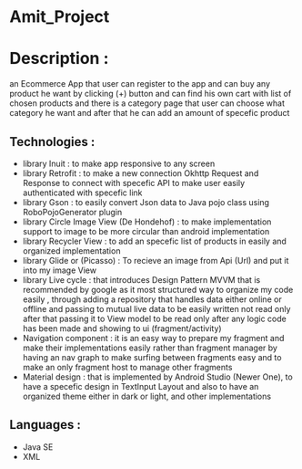 # Amit_Project
# Description :

 an Ecommerce App that user can register to the app and can buy any product he want by clicking (+) button and
 can find his own cart with list of chosen products and there is a category page that user can choose what category he want
 and after that he can add an amount of specefic product 
 
 ## Technologies :
 - library Inuit : to make app responsive to any screen
 - library Retrofit : to make a new connection Okhttp Request and  Response to connect with specefic API to make user easily authenticated with specefic link
 - library Gson : to easily convert Json data to Java pojo class using RoboPojoGenerator plugin
 - library Circle Image View (De Hondehof) : to make implementation support to image to be more circular than android implementation 
 - library Recycler View : to add an specefic list of products in easily and organized implementation
 - library Glide or (Picasso) : To recieve an image from Api (Url) and put it into my image View 
 - library Live cycle : that introduces Design Pattern MVVM that is recommended by google as it most structured way to organize my code easily , through
 adding a repository that handles data either online or offline and passing to mutual live data to be easily written not read only after that passing it to View model 
 to be read only after any logic code has been made and showing to ui (fragment/activity)
 - Navigation component : it is an easy way to prepare my fragment and make their implementations easily rather than fragment manager by having an nav graph to 
 make surfing between fragments easy and to make an only fragment host to manage other fragments
 - Material design : that is implemented by Android Studio (Newer One), to have a specefic design in TextInput Layout and also to have an organized theme either in 
 dark or light, and other implementations
 
 ## Languages :
 - Java SE 
 - XML
